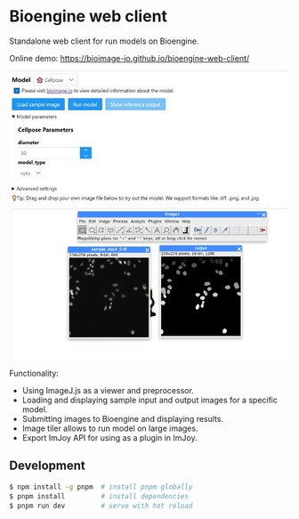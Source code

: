 # Bioengine web client

Standalone web client for run models on Bioengine.

Online demo: https://bioimage-io.github.io/bioengine-web-client/

![demo](./screenshot_bwc.png)

Functionality:

- Using ImageJ.js as a viewer and preprocessor.
- Loading and displaying sample input and output images for a specific model.
- Submitting images to Bioengine and displaying results.
- Image tiler allows to run model on large images.
- Export ImJoy API for using as a plugin in ImJoy.

## Development

```bash
$ npm install -g pnpm  # install pnpm globally
$ pnpm install         # install dependencies
$ pnpm run dev         # serve with hot reload
```
